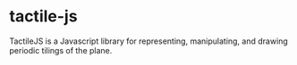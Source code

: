 # tactile-js
TactileJS is a Javascript library for representing, manipulating, and drawing periodic tilings of the plane.
